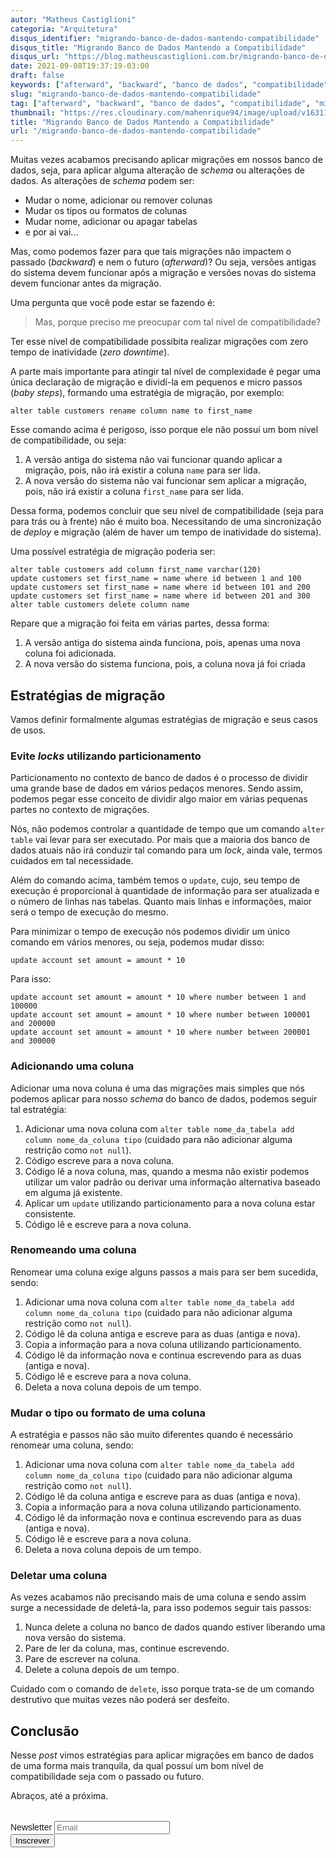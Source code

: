 ```yaml
---
autor: "Matheus Castiglioni"
categoria: "Arquitetura"
disqus_identifier: "migrando-banco-de-dados-mantendo-compatibilidade"
disqus_title: "Migrando Banco de Dados Mantendo a Compatibilidade"
disqus_url: "https://blog.matheuscastiglioni.com.br/migrando-banco-de-dados-mantendo-compatibilidade"
date: 2021-09-08T19:37:19-03:00
draft: false
keywords: ["afterward", "backward", "banco de dados", "compatibilidade", "migração"]
slug: "migrando-banco-de-dados-mantendo-compatibilidade"
tag: ["afterward", "backward", "banco de dados", "compatibilidade", "migração"]
thumbnail: "https://res.cloudinary.com/mahenrique94/image/upload/v1631140875/cloud-storage-banner-background-remixed-from-public-domain-by-nasa_1_fspsfa.jpg"
title: "Migrando Banco de Dados Mantendo a Compatibilidade"
url: "/migrando-banco-de-dados-mantendo-compatibilidade"
---
```


Muitas vezes acabamos precisando aplicar migrações em nossos banco de dados, seja, para aplicar alguma alteração de _schema_ ou alterações de dados. As alterações de _schema_ podem ser:

- Mudar o nome, adicionar ou remover colunas
- Mudar os tipos ou formatos de colunas
- Mudar nome, adicionar ou apagar tabelas
- e por ai vai...

Mas, como podemos fazer para que tais migrações não impactem o passado (_backward_) e nem o futuro (_afterward_)? Ou seja, versões antigas do sistema devem funcionar após a migração e versões novas do sistema devem funcionar antes da migração.

Uma pergunta que você pode estar se fazendo é:

> Mas, porque preciso me preocupar com tal nível de compatibilidade?

Ter esse nível de compatibilidade possibita realizar migrações com zero tempo de inatividade (_zero downtime_).

A parte mais importante para atingir tal nível de complexidade é pegar uma única declaração de migração e dividí-la em pequenos e micro passos (_baby steps_), formando uma estratégia de migração, por exemplo:

```
alter table customers rename column name to first_name
```

Esse comando acima é perigoso, isso porque ele não possuí um bom nível de compatibilidade, ou seja:

1. A versão antiga do sistema não vai funcionar quando aplicar a migração, pois, não irá existir a coluna `name` para ser lida.
2. A nova versão do sistema não vai funcionar sem aplicar a migração, pois, não irá existir a coluna `first_name` para ser lida.

Dessa forma, podemos concluir que seu nível de compatibilidade (seja para para trás ou à frente) não é muito boa. Necessitando de uma sincronização de _deploy_ e migração (além de haver um tempo de inatividade do sistema).

Uma possível estratégia de migração poderia ser:

```
alter table customers add column first_name varchar(120)
update customers set first_name = name where id between 1 and 100
update customers set first_name = name where id between 101 and 200
update customers set first_name = name where id between 201 and 300
alter table customers delete column name
```

Repare que a migração foi feita em várias partes, dessa forma:

1. A versão antiga do sistema ainda funciona, pois, apenas uma nova coluna foi adicionada.
2. A nova versão do sistema funciona, pois, a coluna nova já foi criada

## Estratégias de migração

Vamos definir formalmente algumas estratégias de migração e seus casos de usos.

### Evite _locks_ utilizando particionamento

Particionamento no contexto de banco de dados é o processo de dividir uma grande base de dados em vários pedaços menores. Sendo assim, podemos pegar esse conceito de dividir algo maior em várias pequenas partes no contexto de migrações.

Nós, não podemos controlar a quantidade de tempo que um comando `alter table` vai levar para ser executado. Por mais que a maioria dos banco de dados atuais não irá conduzir tal comando para um _lock_, ainda vale, termos cuidados em tal necessidade.

Além do comando acima, também temos o `update`, cujo, seu tempo de execução é proporcional à quantidade de informação para ser atualizada e o número de linhas nas tabelas. Quanto mais linhas e informações, maior será o tempo de execução do mesmo.

Para minimizar o tempo de execução nós podemos dividir um único comando em vários menores, ou seja, podemos mudar disso:

```
update account set amount = amount * 10
```

Para isso:

```
update account set amount = amount * 10 where number between 1 and 100000
update account set amount = amount * 10 where number between 100001 and 200000
update account set amount = amount * 10 where number between 200001 and 300000
```

### Adicionando uma coluna

Adicionar uma nova coluna é uma das migrações mais simples que nós podemos aplicar para nosso _schema_ do banco de dados, podemos seguir tal estratégia:

1. Adicionar uma nova coluna com `alter table nome_da_tabela add column nome_da_coluna tipo` (cuidado para não adicionar alguma restrição como `not null`).
2. Código escreve para a nova coluna.
3. Código lê a nova coluna, mas, quando a mesma não existir podemos utilizar um valor padrão ou derivar uma informação alternativa baseado em alguma já existente.
4. Aplicar um `update` utilizando particionamento para a nova coluna estar consistente.
5. Código lê e escreve para a nova coluna.

### Renomeando uma coluna

Renomear uma coluna exige alguns passos a mais para ser bem sucedida, sendo:

1. Adicionar uma nova coluna com `alter table nome_da_tabela add column nome_da_coluna tipo` (cuidado para não adicionar alguma restrição como `not null`).
2. Código lê da coluna antiga e escreve para as duas (antiga e nova).
3. Copia a informação para a nova coluna utilizando particionamento.
4. Código lê da informação nova e continua escrevendo para as duas (antiga e nova).
5. Código lê e escreve para a nova coluna.
6. Deleta a nova coluna depois de um tempo.

### Mudar o tipo ou formato de uma coluna

A estratégia e passos não são muito diferentes quando é necessário renomear uma coluna, sendo:

1. Adicionar uma nova coluna com `alter table nome_da_tabela add column nome_da_coluna tipo` (cuidado para não adicionar alguma restrição como `not null`).
2. Código lê da coluna antiga e escreve para as duas (antiga e nova).
3. Copia a informação para a nova coluna utilizando particionamento.
4. Código lê da informação nova e continua escrevendo para as duas (antiga e nova).
5. Código lê e escreve para a nova coluna.
6. Deleta a nova coluna depois de um tempo.

### Deletar uma coluna
As vezes acabamos não precisando mais de uma coluna e sendo assim surge a necessidade de deletá-la, para isso podemos seguir tais passos:

1. Nunca delete a coluna no banco de dados quando estiver liberando uma nova versão do sistema.
2. Pare de ler da coluna, mas, continue escrevendo.
3. Pare de escrever na coluna.
4. Delete a coluna depois de um tempo.

Cuidado com o comando de `delete`, isso porque trata-se de um comando destrutivo que muitas vezes não poderá ser desfeito.

## Conclusão

Nesse *post* vimos estratégias para aplicar migrações em banco de dados de uma forma mais tranquila, da qual possuí um bom nível de compatibilidade seja com o passado ou futuro.

Abraços, até a próxima.

<!-- Begin Mailchimp Signup Form -->
<link href="//cdn-images.mailchimp.com/embedcode/horizontal-slim-10_7.css" rel="stylesheet" type="text/css">
<style type="text/css">
	#mc_embed_signup{clear:left; font:14px Helvetica,Arial,sans-serif; width:100%;margin-top: 2rem;}
</style>
<div id="mc_embed_signup">
<form action="https://matheuscastiglioni.us12.list-manage.com/subscribe/post?u=5a8a2e7202680f2d5098f12bc&amp;id=6ede898886" method="post" id="mc-embedded-subscribe-form" name="mc-embedded-subscribe-form" class="validate" target="_blank" novalidate>
    <div id="mc_embed_signup_scroll">
	<label for="mce-EMAIL">Newsletter</label>
	<input type="email" value="" name="EMAIL" class="email" id="mce-EMAIL" placeholder="Email" required>
    <div style="position: absolute; left: -5000px;" aria-hidden="true"><input type="text" name="b_5a8a2e7202680f2d5098f12bc_6ede898886" tabindex="-1" value=""></div>
    <div class="clear"><input type="submit" value="Inscrever" name="subscribe" id="mc-embedded-subscribe" class="button"></div></div>
</form>
</div>
<!--End mc_embed_signup-->
